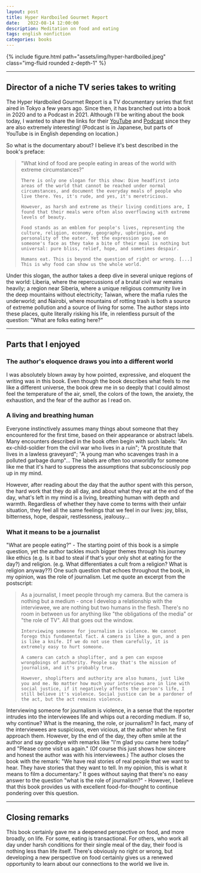 ```yaml
---
layout: post
title: Hyper Hardboiled Gourmet Report
date:   2022-08-14 12:00:00
description: Meditation on food and eating 
tags: english nonfiction
categories: books
---
```


<div class="row mt-3">
    <div class="col-sm mt-3 mt-md-0">
        {% include figure.html path="assets/img/hyper-hardboiled.jpeg" class="img-fluid rounded z-depth-1" %}
    </div>
</div>

<hr>

## Director of a niche TV series takes to writing 

The Hyper Hardboiled Gourmet Report is a TV documentary series that first aired in Tokyo a few years ago. Since then, it has branched out into a book in 2020 and to a Podcast in 2021. Although I'll be writing about the book today, I wanted to share the links for their <a href="https://youtube.com/playlist?list=PLe7yaPWHjEKoxyi2277Mw5Wlf7zOWkavr">YouTube</a> and <a href="https://open.spotify.com/show/4nNKlfOpKLybWKxhZ9lrzU?si=5c19eca74b9643b4">Podcast</a> since they are also extremely interesting! (Podcast is in Japanese, but parts of YouTube is in English depending on location.) 

So what is the documentary about? I believe it's best described in the book's preface: 

<blockquote>
    "What kind of food are people eating in areas of the world with extreme circumstances?" 

    There is only one slogan for this show: Dive headfirst into areas of the world that cannot be reached under normal circumstances, and document the everyday meals of people who live there. Yes, it's rude, and yes, it's meretricious. 

    However, as harsh and extreme as their living conditions are, I found that their meals were often also overflowing with extreme levels of beauty. 

    Food stands as an emblem for people's lives, representing the culture, religion, economy, geography, upbringing, and personality of the eater. Yet the expression you see on someone's face as they take a bite of their meal is nothing but universal: pure bliss, relief, hope, and sometimes despair. 

    Humans eat. This is beyond the question of right or wrong. [...] This is why food can show us the whole world. 
</blockquote>

Under this slogan, the author takes a deep dive in several unique regions of the world: Liberia, where the repercussions of a brutal civil war remains heavily; a region near Siberia, where a unique religious community live in the deep mountains without electricity; Taiwan, where the mafia rules the underworld; and Nairobi, where mountains of rotting trash is both a source of extreme pollution and a source of living for some. The author steps into these places, quite literally risking his life, in relentless pursuit of the question: "What are folks eating here?" 

<hr>

## Parts that I enjoyed

### The author's eloquence draws you into a different world 

I was absolutely blown away by how pointed, expressive, and eloquent the writing was in this book. Even though the book describes what feels to me like a different universe, the book drew me in so deeply that I could almost feel the temperature of the air, smell, the colors of the town, the anxiety, the exhaustion, and the fear of the author as I read on. 

### A living and breathing human 

Everyone instinctively assumes many things about someone that they encountered for the first time, based on their appearance or abstract labels. Many encounters described in the book often begin with such labels: "An ex-child-soldier from the civil war who lives in a ruin"; "A prostitute that lives in a lawless graveyard"; "A young man who scavenges trash in a polluted garbage dump"... The labels are often too unworldly for someone like me that it's hard to suppress the assumptions that subconsciously pop up in my mind. 

However, after reading about the day that the author spent with this person, the hard work that they do all day, and about what they eat at the end of the day, what's left in my mind is a living, breathing human with depth and warmth. Regardless of whether they have come to terms with their unfair situation, they feel all the same feelings that we feel in our lives: joy, bliss, bitterness, hope, despair, restlessness, jealousy... 

### What it means to be a journalist 

"What are people eating?" - The starting point of this book is a simple question, yet the author tackles much bigger themes through his journey like ethics (e.g. Is it bad to steal if that's your only shot at eating for the day?) and religion. (e.g. What differentiates a cult from a religion? What is religion anyway??) One such question that echoes throughout the book, in my opinion, was the role of journalism. Let me quote an excerpt from the postscript: 

<blockquote>
    As a journalist, I meet people through my camera. But the camera is nothing but a medium - once I develop a relationship with the interviewee, we are nothing but two humans in the flesh. There's no room in between us for anything like "the obligations of the media" or "the role of TV". All that goes out the window. 

    Interviewing someone for journalism is violence. We cannot forego this fundamental fact. A camera is like a gun, and a pen is like a knife. If we do not use them carefully, it is extremely easy to hurt someone. 

    A camera can catch a shoplifter, and a pen can expose wrongdoings of authority. People say that's the mission of journalism, and it's probably true. 

    However, shoplifters and authority are also humans, just like you and me. No matter how much your interviews are in line with social justice, if it negatively affects the person's life, I still believe it's violence. Social justice can be a pardoner of the act, but the act remains violence. 
</blockquote>

Interviewing someone for journalism is violence, in a sense that the reporter intrudes into the interviewees life and whips out a recording medium. If so, why continue? What is the meaning, the role, or journalism? In fact, many of the interviewees are suspicious, even vicious, at the author when he first approach them. However, by the end of the day, they often smile at the author and say goodbye with remarks like "I'm glad you came here today" and "Please come visit us again." (Of course this just shows how sincere and honest the author was with his interviewees.) The author closes the book with the remark: "We have real stories of real people that we want to hear. They have stories that they want to tell. In my opinion, this is what it means to film a documentary." It goes without saying that there's no easy answer to the question "what is the role of journalism?" - However, I believe that this book provides us with excellent food-for-thought to continue pondering over this question. 

<hr>

## Closing remarks 

This book certainly gave me a deepened perspective on food, and more broadly, on life. For some, eating is transactional. For others, who work all day under harsh conditions for their single meal of the day, their food is nothing less than life itself. There's obviously no right or wrong, but developing a new perspective on food certainly gives us a renewed opportunity to learn about our connections to the world we live in. 
